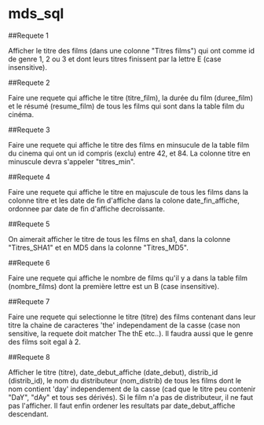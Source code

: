 # mds_sql

##Requete 1

Afficher le titre des films (dans une colonne "Titres films") qui ont comme id de genre 1, 2 ou 3 et dont leurs titres finissent par la lettre E (case insensitive).

##Requete 2

Faire une requete qui affiche le titre (titre_film), la durée du film (duree_film) et le résumé (resume_film) de tous les films qui sont dans la table film du cinéma.

##Requete 3

Faire une requete qui affiche le titre des films en minsucule de la table film du cinema qui ont un id compris (exclu) entre 42, et 84. La colonne titre en minuscule devra s'appeler "titres_min".

##Requete 4

Faire une requete qui affiche le titre en majuscule de tous les films dans la colonne titre et les date de fin d'affiche dans la colone date_fin_affiche, ordonnee par date de fin d'affiche decroissante.

##Requete 5

On aimerait afficher le titre de tous les films en sha1, dans la colonne "Titres_SHA1" et en MD5 dans la colonne "Titres_MD5".

##Requete 6

Faire une requete qui affiche le nombre de films qu'il y a dans la table film (nombre_films) dont la première lettre est un B (case insensitive).

##Requete 7

Faire une requete qui selectionne le titre (titre) des films contenant dans leur titre la chaine de caracteres 'the' independament de la casse (case non sensitive, la requete doit matcher The thE etc..). Il faudra aussi que le genre des films soit egal à 2.

##Requete 8

Afficher le titre (titre), date_debut_affiche (date_debut), distrib_id (distrib_id), le nom du distributeur (nom_distrib) de tous les films dont le nom contient 'day' independement de la casse (cad que le titre peu contenir "DaY", "dAy" et tous ses dérivés). Si le film n'a pas de distributeur, il ne faut pas l'afficher. Il faut enfin ordener les resultats par date_debut_affiche descendant.